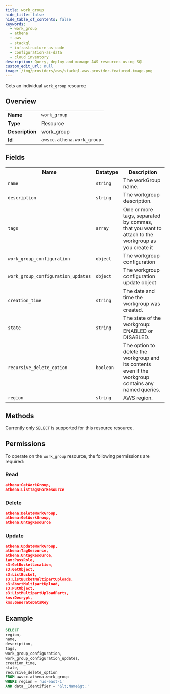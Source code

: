 ```yaml
---
title: work_group
hide_title: false
hide_table_of_contents: false
keywords:
  - work_group
  - athena
  - aws
  - stackql
  - infrastructure-as-code
  - configuration-as-data
  - cloud inventory
description: Query, deploy and manage AWS resources using SQL
custom_edit_url: null
image: /img/providers/aws/stackql-aws-provider-featured-image.png
---
```

Gets an individual <code>work_group</code> resource

## Overview
<table><tbody>
<tr><td><b>Name</b></td><td><code>work_group</code></td></tr>
<tr><td><b>Type</b></td><td>Resource</td></tr>
<tr><td><b>Description</b></td><td>work_group</td></tr>
<tr><td><b>Id</b></td><td><code>awscc.athena.work_group</code></td></tr>
</tbody></table>

## Fields
<table><tbody>
<tr><th>Name</th><th>Datatype</th><th>Description</th></tr>
<tr><td><code>name</code></td><td><code>string</code></td><td>The workGroup name.</td></tr>
<tr><td><code>description</code></td><td><code>string</code></td><td>The workgroup description.</td></tr>
<tr><td><code>tags</code></td><td><code>array</code></td><td>One or more tags, separated by commas, that you want to attach to the workgroup as you create it</td></tr>
<tr><td><code>work_group_configuration</code></td><td><code>object</code></td><td>The workgroup configuration</td></tr>
<tr><td><code>work_group_configuration_updates</code></td><td><code>object</code></td><td>The workgroup configuration update object</td></tr>
<tr><td><code>creation_time</code></td><td><code>string</code></td><td>The date and time the workgroup was created.</td></tr>
<tr><td><code>state</code></td><td><code>string</code></td><td>The state of the workgroup: ENABLED or DISABLED.</td></tr>
<tr><td><code>recursive_delete_option</code></td><td><code>boolean</code></td><td>The option to delete the workgroup and its contents even if the workgroup contains any named queries.</td></tr>
<tr><td><code>region</code></td><td><code>string</code></td><td>AWS region.</td></tr>

</tbody></table>

## Methods
Currently only <code>SELECT</code> is supported for this resource resource.

## Permissions

To operate on the <code>work_group</code> resource, the following permissions are required:

### Read
```json
athena:GetWorkGroup,
athena:ListTagsForResource
```

### Delete
```json
athena:DeleteWorkGroup,
athena:GetWorkGroup,
athena:UntagResource
```

### Update
```json
athena:UpdateWorkGroup,
athena:TagResource,
athena:UntagResource,
iam:PassRole,
s3:GetBucketLocation,
s3:GetObject,
s3:ListBucket,
s3:ListBucketMultipartUploads,
s3:AbortMultipartUpload,
s3:PutObject,
s3:ListMultipartUploadParts,
kms:Decrypt,
kms:GenerateDataKey
```


## Example
```sql
SELECT
region,
name,
description,
tags,
work_group_configuration,
work_group_configuration_updates,
creation_time,
state,
recursive_delete_option
FROM awscc.athena.work_group
WHERE region = 'us-east-1'
AND data__Identifier = '&lt;Name&gt;'
```
